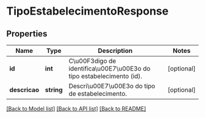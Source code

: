 # TipoEstabelecimentoResponse

## Properties
Name | Type | Description | Notes
------------ | ------------- | ------------- | -------------
**id** | **int** | C\u00F3digo de identifica\u00E7\u00E3o do tipo estabelecimento (id). | [optional] 
**descricao** | **string** | Descri\u00E7\u00E3o do tipo de estabelecimento. | [optional] 

[[Back to Model list]](../README.md#documentation-for-models) [[Back to API list]](../README.md#documentation-for-api-endpoints) [[Back to README]](../README.md)


